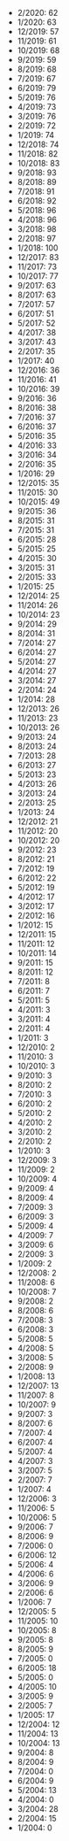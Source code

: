 *  2/2020: 62
*  1/2020: 63
*  12/2019: 57
*  11/2019: 61
*  10/2019: 68
*  9/2019: 59
*  8/2019: 68
*  7/2019: 67
*  6/2019: 79
*  5/2019: 76
*  4/2019: 73
*  3/2019: 76
*  2/2019: 72
*  1/2019: 74
*  12/2018: 74
*  11/2018: 82
*  10/2018: 83
*  9/2018: 93
*  8/2018: 89
*  7/2018: 91
*  6/2018: 92
*  5/2018: 96
*  4/2018: 96
*  3/2018: 98
*  2/2018: 97
*  1/2018: 100
*  12/2017: 83
*  11/2017: 73
*  10/2017: 77
*  9/2017: 63
*  8/2017: 63
*  7/2017: 57
*  6/2017: 51
*  5/2017: 52
*  4/2017: 38
*  3/2017: 43
*  2/2017: 35
*  1/2017: 40
*  12/2016: 36
*  11/2016: 41
*  10/2016: 39
*  9/2016: 36
*  8/2016: 38
*  7/2016: 37
*  6/2016: 37
*  5/2016: 35
*  4/2016: 33
*  3/2016: 34
*  2/2016: 35
*  1/2016: 29
*  12/2015: 35
*  11/2015: 30
*  10/2015: 49
*  9/2015: 36
*  8/2015: 31
*  7/2015: 31
*  6/2015: 28
*  5/2015: 25
*  4/2015: 30
*  3/2015: 31
*  2/2015: 33
*  1/2015: 25
*  12/2014: 25
*  11/2014: 26
*  10/2014: 23
*  9/2014: 29
*  8/2014: 31
*  7/2014: 27
*  6/2014: 27
*  5/2014: 27
*  4/2014: 27
*  3/2014: 27
*  2/2014: 24
*  1/2014: 28
*  12/2013: 26
*  11/2013: 23
*  10/2013: 26
*  9/2013: 24
*  8/2013: 24
*  7/2013: 28
*  6/2013: 27
*  5/2013: 23
*  4/2013: 26
*  3/2013: 24
*  2/2013: 25
*  1/2013: 24
*  12/2012: 21
*  11/2012: 20
*  10/2012: 20
*  9/2012: 23
*  8/2012: 21
*  7/2012: 19
*  6/2012: 22
*  5/2012: 19
*  4/2012: 17
*  3/2012: 17
*  2/2012: 16
*  1/2012: 15
*  12/2011: 15
*  11/2011: 12
*  10/2011: 14
*  9/2011: 15
*  8/2011: 12
*  7/2011: 8
*  6/2011: 7
*  5/2011: 5
*  4/2011: 3
*  3/2011: 4
*  2/2011: 4
*  1/2011: 3
*  12/2010: 2
*  11/2010: 3
*  10/2010: 3
*  9/2010: 3
*  8/2010: 2
*  7/2010: 3
*  6/2010: 2
*  5/2010: 2
*  4/2010: 2
*  3/2010: 2
*  2/2010: 2
*  1/2010: 3
*  12/2009: 3
*  11/2009: 2
*  10/2009: 4
*  9/2009: 4
*  8/2009: 4
*  7/2009: 3
*  6/2009: 3
*  5/2009: 4
*  4/2009: 7
*  3/2009: 6
*  2/2009: 3
*  1/2009: 2
*  12/2008: 2
*  11/2008: 6
*  10/2008: 7
*  9/2008: 2
*  8/2008: 6
*  7/2008: 3
*  6/2008: 3
*  5/2008: 5
*  4/2008: 5
*  3/2008: 5
*  2/2008: 9
*  1/2008: 13
*  12/2007: 13
*  11/2007: 8
*  10/2007: 9
*  9/2007: 3
*  8/2007: 6
*  7/2007: 4
*  6/2007: 4
*  5/2007: 4
*  4/2007: 3
*  3/2007: 5
*  2/2007: 7
*  1/2007: 4
*  12/2006: 3
*  11/2006: 5
*  10/2006: 5
*  9/2006: 7
*  8/2006: 9
*  7/2006: 0
*  6/2006: 12
*  5/2006: 4
*  4/2006: 6
*  3/2006: 9
*  2/2006: 6
*  1/2006: 7
*  12/2005: 5
*  11/2005: 10
*  10/2005: 8
*  9/2005: 8
*  8/2005: 9
*  7/2005: 0
*  6/2005: 18
*  5/2005: 0
*  4/2005: 10
*  3/2005: 9
*  2/2005: 7
*  1/2005: 17
*  12/2004: 12
*  11/2004: 13
*  10/2004: 13
*  9/2004: 8
*  8/2004: 9
*  7/2004: 0
*  6/2004: 9
*  5/2004: 13
*  4/2004: 0
*  3/2004: 28
*  2/2004: 15
*  1/2004: 0
